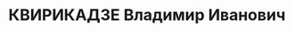 ---
title: КВИРИКАДЗЕ Владимир Иванович
description: "Род. в 1900, Самтредский р-н, с. Кулаши, грузин. Место проживания: г.\
  \ Тбилиси, ул. Корганова № 26. \n  Осужден Тройкой при НКВД ГССР 04.12.1937. Мера\
  \ наказания: расстрел. Дата расстрела: 11.12.1937"
---